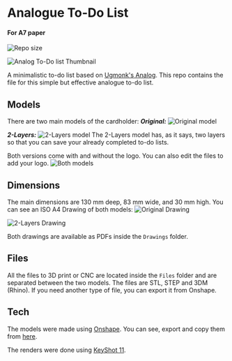 # Analogue To-Do List
#### For A7 paper 

![Repo size](https://img.shields.io/github/repo-size/germanheim/analogue-todo-cad)

![Analog To-Do list Thumbnail](https://github.com/GermanHeim/analogue-todo-cad/blob/main/Renders/Thumbnail.png)

A minimalistic to-do list based on [Ugmonk's Analog](https://ugmonk.com/pages/analog).
This repo contains the file for this simple but effective analogue to-do list.

## Models

There are two main models of the cardholder:
***Original:***
![Original model](https://github.com/GermanHeim/analogue-todo-cad/blob/main/Renders/Original.png)

***2-Layers:***
![2-Layers model](https://github.com/GermanHeim/analogue-todo-cad/blob/main/Renders/2-Layers.png)
The 2-Layers model has, as it says, two layers so that you can save your already completed to-do lists.

Both versions come with and without the logo. You can also edit the files to add your logo.
![Both models](https://github.com/GermanHeim/analogue-todo-cad/blob/main/Renders/Both_models.png)

## Dimensions

The main dimensions are 130 mm deep, 83 mm wide, and 30 mm high.
You can see an ISO A4 Drawing of both models:
![Original Drawing](https://github.com/GermanHeim/analogue-todo-cad/blob/main/Drawings/ISO_A4_Drawing.png)

![2-Layers Drawing](https://github.com/GermanHeim/analogue-todo-cad/blob/main/Drawings/ISO_A4_Drawing_2-Layers.png)

Both drawings are available as PDFs inside the `Drawings` folder.

## Files
All the files to 3D print or CNC are located inside the `Files` folder and are separated between the two models.
The files are STL, STEP and 3DM (Rhino). If you need another type of file, you can export it from Onshape.

## Tech

The models were made using [Onshape](cad.onshape.com).
You can see, export and copy them from [here](https://cad.onshape.com/documents/ebf0b4a6337dbe4dbe8edf49/w/e62f7297846c94e0e0251c75/e/5c45ceb4d58021267a99867e?renderMode=0&uiState=6319f7bd873c8a0c2c6e0c22).

The renders were done using [KeyShot 11](https://www.keyshot.com/keyshot-11/).
